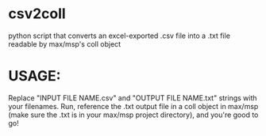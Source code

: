 csv2coll
========

python script that converts an excel-exported .csv file into a .txt file readable by max/msp's coll object


USAGE:
===========
Replace "INPUT FILE NAME.csv" and "OUTPUT FILE NAME.txt" strings with your filenames. Run, reference the .txt output file in a coll object in max/msp (make sure the .txt is in your max/msp project directory), and you're good to go!